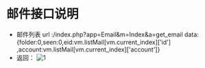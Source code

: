 # 邮件接口说明
* 邮件列表
url :/index.php?app=Email&m=Index&a=get_email
data:{folder:0,seen:0,eid:vm.listMail[vm.current_index]['id'] ,account:vm.listMail[vm.current_index]['account']}
* 返回：
![1](http://192.168.1.240/uploads/ranmufei/apps/47a463c624/1.jpg)
